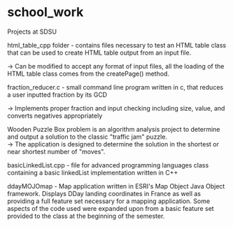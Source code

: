 school_work
===========

Projects at SDSU

html_table_cpp folder - contains files necessary to test an HTML table class that can be used to create HTML table output from an input file.
  
  -> Can be modified to accept any format of input files, all the loading of the HTML table class comes from the createPage() method.

fraction_reducer.c - small command line program written in c, that reduces a user inputted fraction by its GCD

  -> Implements proper fraction and input checking including size, value, and converts negatives appropriately

Wooden Puzzle Box problem is an algorithm analysis project to determine and output a solution to the classic "traffic jam" puzzle.  
  -> The application is designed to determine the solution in the shortest or near shortest number of "moves".

basicLinkedList.cpp - file for advanced programming languages class containing a basic linkedList implementation written in C++

ddayMOJOmap - Map application written in ESRI's Map Object Java Object framework.  Displays DDay landing coordinates in France as well as providing a full feature set necessary for a mapping application.  Some aspects of the code used were expanded upon from a basic feature set provided to the class at the beginning of the semester.
